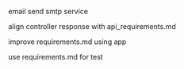 email send smtp service

align controller response with api_requirements.md

improve requirements.md using app

use requirements.md for test

